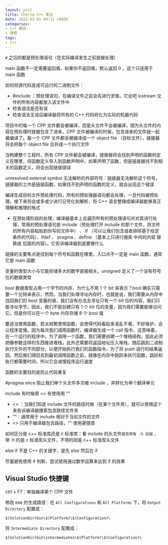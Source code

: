 ```yaml
---
layout: post
title: Cherno C++ 笔记
date: 2023-03-01 09:11 +0800
categories:
- C++ 基础
- 课程
tags:
- C++
---
```




`#` 之后的都是预处理语句（在实际编译发生之前就被处理）

main 函数不一定需要返回值，如果你不返回值，默认返回 0 ，这个只适用于 main 函数



如何将源代码变成可运行的二进制文件：

- #include <iostream> ：预处理语句，在编译文件之前会先进行求值，它会吧 iostream 文件的所有内容都放入该文件中
- 检查语法是否有误
- 检查语法无误后编译器将所有的 C++ 代码转化为实际的机器代码



 项目中的每一个 CPP 文件都会被编译，但是头文件不会被编译，因为头文件的内容在预处理时就被包含了进来，CPP 文件被编译的时候，包含进来的文件就一起被编译了。每一个 CPP 文件都会被编译成一个 object file （目标文件），链接器将会把每个 object file 合并成一个执行文件



当构建整个工程时，所有 CPP 文件都会被编译，链接器将会找到声明的函数的定义在哪里，将函数定义导入到函数声明中，如果声明了函数，但是链接器找不到相关的函数定义，将会出现链接错误

unresolved external symbol 无法解析的外部符号：链接器无法解析这个符号，链接器的工作是链接函数，如果找不到声明的函数的定义，就会出现这个错误



编译生成目标文件预处理代码，所有的预处理器语句都会处理，一旦代码被预处理，接下来将会或多或少进行记号化和解析，将 C++ 语言整理成编译器能够真正理解和推理的格式

- 在预处理阶段的处理，编译器基本上会遍历所有的预处理语句并对其进行处理，常用的预处理语句是 include（预处理打开 include 的那个文件，将文件的所有内容粘贴到你写的文件中） 、 if （可以让我们包含或者排除基于给定条件的代码）、ifdef 、 pragma 、define （基本上只进行搜索 中间的内容 替换成 后面的内容）。它告诉编译器到底要做什么

链接的主要焦点是找到每个符号和函数在哪里，入口点不一定是 main 函数，通常它是 main 函数



变量的类型大小与它能存储多大的数字直接相关。unsigned 定义了一个没有符号位的数据类型

bool 数据类型占用一个字节的内存，为什么不用 1 个 bit 来表示？bool 确实只需要一个比特来表示，然而，当我们处理寻址内存时，也就是说，我们需要从内存中找回我们的 bool 变量的值，我们没有办法去寻址只有一个 bit 位的内容，我们只能寻址字节，因此，我们不能创建只有 1 个 bit 位的变量，因为我们需要能够访问它。但是你可以在一个 byte 内存存储 8 个 bool 值



要适当使用函数，若太频繁使用函数，会使得代码看起来凌乱不堪，不好维护，会让程序变慢。因为每次我们调用函数时，编译器生成一个 call 指令，这意味着，在一个运行的程序中，为了调用一个函数，我们需要创建一个堆栈结构，因此必须把像参数这样的东西推进堆栈，此外还需要将返回地址压入堆栈，随后跳到二进制执行文件的不同部分，以便开始执行我们的函数指令，为了将 push 进行的结果返回，然后我们得回去到最初调用函数之前，就像在内存中跳跃来执行函数，跳跃和执行都需要时间，所以它会减慢程序运行速度

函数的主要目的是防止代码重复



#pragma once 阻止我们单个头文件多次被 include ，并转化为单个翻译单元

include 有时候用 <> 有使用用 ""

- <> ：当我们知道 include 文件的路径时候（在某个文件夹），就可以使用这个来告诉编译器搜索包含路径文件夹
- ""：通常用于 include 相对于当前文件的文件
- <> 只用于编译器包含路径，"" 使用更随意

如何区分是 c++ 标准库还是 c 标准库：看 include 的头文件`是否带有 .h 后缀` ，带 .h 的是 c 标准库头文件，不带的则是 c++ 标准库头文件



else if 不是 C++ 的关键字，是先 else 然后在 if

尽量避免使用 if 判断，尝试使用通过数学运算来达到 if 的效果







## Visual Studio 快捷键

ctrl + F7：单独编译某个 CPP 文件

修改 exe 的生成路径：在 `All Configurations` 和 `All Platforms` 下，将 `Output Directory` 配置成：

```
$(SolutionDir)bin\$(Platform)\$(Configuration)\
```

将 `Intermediate Directory` 配置成：

```
$(SolutionDir)bin\intermediates\$(Platform)\$(Configuration)\
```

